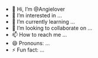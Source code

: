 - 👋 Hi, I’m @Angielover
- 👀 I’m interested in ...
- 🌱 I’m currently learning ...
- 💞️ I’m looking to collaborate on ...
- 📫 How to reach me ...
- 😄 Pronouns: ...
- ⚡ Fun fact: ...

<!---
Angielover/Angielover is a ✨ special ✨ repository because its `README.md` (this file) appears on your GitHub profile.
You can click the Preview link to take a look at your changes.
--->
